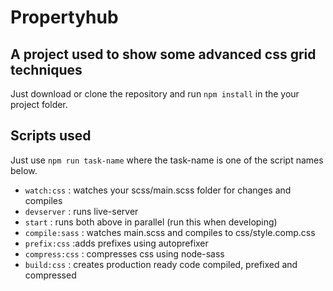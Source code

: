 # Propertyhub

## A project used to show some advanced css grid techniques

Just download or clone the repository and run `npm install` in the your project folder.

## Scripts used

Just use `npm run task-name` where the task-name is one of the script names below.

- `watch:css` : watches your scss/main.scss folder for changes and compiles
- `devserver` : runs live-server
- `start`     : runs both above in parallel (run this when developing)
- `compile:sass` : watches main.scss and compiles to css/style.comp.css
- `prefix:css`  :adds prefixes using autoprefixer
- `compress:css` : compresses css using node-sass
- `build:css` : creates production ready code compiled, prefixed and compressed
